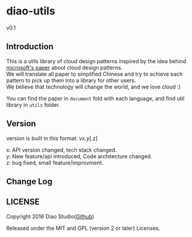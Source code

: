 # diao-utils

v0.1

## Introduction
This is a utils library of cloud design patterns inspired by the idea behind [microsoft's paper](https://msdn.microsoft.com/en-us/library/dn568099.aspx) about cloud design patterns.  
We will translate all paper to simplified Chinese and try to achieve each pattern to pick up them into a library for other users.  
We believe that technology will change the world, and we love cloud :)

You can find the paper in `document` fold with each language, and find util library in `utils` folder.

## Version

version is built in this format: vx.y[.z]

x: API version changed, tech stack changed.  
y: New feature/api introduced, Code architecture changed.  
z: bug fixed, small feature/improvment.

## Change Log

## LICENSE

Copyright 2016 Diao Studio([Github](https://github.com/DiaoStudio))

Released under the MIT and GPL (version 2 or later) Licenses.

